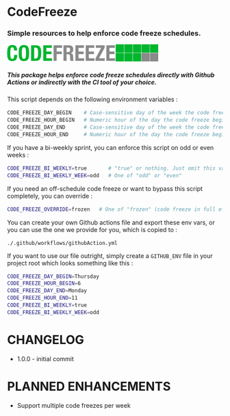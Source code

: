 # CodeFreeze
### Simple resources to help enforce code freeze schedules.

![GitHub Logo](/logo.png)

##### This package helps enforce code freeze schedules directly with Github Actions or indirectly with the CI tool of your choice.

This script depends on the following environment variables : 
```bash
CODE_FREEZE_DAY_BEGIN    # Case-sensitive day of the week the code freeze starts. Example: "Thursday"
CODE_FREEZE_HOUR_BEGIN   # Numeric hour of the day the code freeze begins, 0-23.  Example: "14" would be 2:00PM
CODE_FREEZE_DAY_END      # Case-sensitive day of the week the code freeze starts. Example: "Thursday"
CODE_FREEZE_HOUR_END     # Numeric hour of the day the code freeze begins, 0-23.  Example: "9" would be 9:00AM
```

If you have a bi-weekly sprint, you can enforce this script on odd or even weeks : 
```bash 
CODE_FREEZE_BI_WEEKLY=true       # "true" or nothing. Just omit this variable completely to enforce weekly code freezes
CODE_FREEZE_BI_WEEKLY_WEEK=odd   # One of "odd" or "even"
```

If you need an off-schedule code freeze or want to bypass this script completely, you can override : 
```bash 
CODE_FREEZE_OVERRIDE=frozen   # One of "frozen" (code freeze in full effect) or "unfrozen" (bypass the code freeze check)
```

You can create your own Github actions file and export these env vars, or you can use the one we provide for you, which is copied to :
```
./.github/workflows/githubAction.yml
```

If you want to use our file outright, simply create a `GITHUB_ENV` file in your project root which looks something like this : 
```bash 
CODE_FREEZE_DAY_BEGIN=Thursday
CODE_FREEZE_HOUR_BEGIN=6
CODE_FREEZE_DAY_END=Monday
CODE_FREEZE_HOUR_END=11
CODE_FREEZE_BI_WEEKLY=true
CODE_FREEZE_BI_WEEKLY_WEEK=odd
```

# CHANGELOG
 - 1.0.0 - initial commit

# PLANNED ENHANCEMENTS
 - Support multiple code freezes per week
